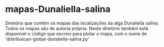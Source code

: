 # mapas-Dunaliella-salina
Diretório que contém os mapas das localizações da alga Dunaliella salina. Todos os mapas são de autoria própria. Neste diretório também está disponível o código que escrevi para plotar o mapa, com o nome de 'distribuicao-global-dunaliella-salina.py'
